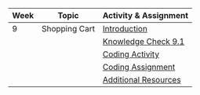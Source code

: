| Week | Topic             | Activity & Assignment          |
|------|-------------------|--------------------------------|
| 9    | Shopping Cart     | [Introduction](./Introduction%20_%20Instructions.pdf)                   |
|      |                   | [Knowledge Check 9.1]()           |
|      |                   | [Coding Activity](https://classroom.github.com/a/tO1kAcTn) |
|      |                   | [Coding Assignment]() |
|      |                   | [Additional Resources](./Additional%20Resources.pdf)           |
